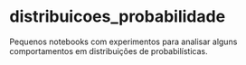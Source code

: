 # distribuicoes_probabilidade
Pequenos notebooks com experimentos para analisar alguns comportamentos em distribuições de probabilísticas.
